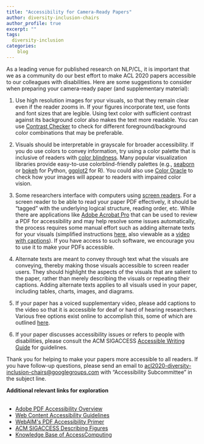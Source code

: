 ```yaml
---
title: "Accessibility for Camera-Ready Papers"
author: diversity-inclusion-chairs
author_profile: true
excerpt: ""
tags:
  diversity-inclusion
categories:
    blog
---
```


As a leading venue for published research on NLP/CL, it is important that we as a community do our best effort to make ACL 2020 papers accessible to our colleagues with disabilities. Here are some suggestions to consider when preparing your camera-ready paper (and supplementary material):

1. Use high resolution images for your visuals, so that they remain clear even if the reader  zooms in. If your figures incorporate text, use fonts and font sizes that are legible. Using text color with sufficient contrast against its background color also makes the text more readable. You can use [Contrast Checker](https://webaim.org/resources/contrastchecker/) to check for different foreground/background color combinations that may be preferable.

2. Visuals should be interpretable in grayscale for broader accessibility. If you do use colors to convey information, try using a color palette that is inclusive of readers with [color blindness](http://www.colourblindawareness.org/). Many popular visualization libraries provide easy-to-use colorblind-friendly palettes (e.g., [seaborn](https://seaborn.pydata.org/tutorial/color_palettes.html#qualitative-color-palettes) or [bokeh](https://docs.bokeh.org/en/latest/docs/reference/palettes.html#usability-palettes) for Python, [ggplot2](http://www.cookbook-r.com/Graphs/Colors_(ggplot2)/#a-colorblind-friendly-palette) for R). You could also use [Color Oracle](http://colororacle.org/) to check how your images will appear to readers with impaired color vision. 

3. Some researchers interface with computers using [screen readers](https://en.wikipedia.org/wiki/Screen_reader). For a screen reader to be able to read your paper PDF effectively, it should be “tagged” with the underlying logical structure, reading order, etc. While there are applications like [Adobe Acrobat Pro](https://helpx.adobe.com/acrobat/using/create-verify-pdf-accessibility.html) that can be used to review a PDF for accessibility and may help resolve some issues automatically, the process requires some manual effort such as adding alternate texts for your visuals (simplified instructions [here](http://www.sigaccess.org/welcome-to-sigaccess/resources/accessible-pdf-author-guide/), also viewable as a [video with captions](https://www.youtube.com/watch?v=fO4udYorD6g)). If you have access to such software, we encourage you to use it to make your PDFs accessible.

4. Alternate texts are meant to convey through text what the visuals are conveying, thereby making those visuals accessible to screen reader users. They should highlight the aspects of the visuals that are salient to the paper, rather than merely describing the visuals or repeating their captions. Adding alternate texts applies to all visuals used in your paper, including tables, charts, images, and diagrams.

5. If your paper has a voiced supplementary video, please add captions to the video so that it is accessible for deaf or hard of hearing researchers. Various free options exist online to accomplish this, some of which are outlined [here](https://www.washington.edu/accessibility/videos/free-captioning/).

6. If your paper discusses accessibility issues or refers to people with disabilities, please consult the ACM SIGACCESS [Accessible Writing Guide](https://www.sigaccess.org/welcome-to-sigaccess/resources/accessible-writing-guide/) for guidelines. 

Thank you for helping to make your papers more accessible to all readers. If you have follow-up questions, please send an email to [acl2020-diversity-inclusion-chairs@googlegroups.com](mailto:acl2020-diversity-inclusion-chairs@googlegroups.com) with “Accessibility Subcommittee” in the subject line.

<b>Additional relevant links for exploration </b> <br/><br/>

- [Adobe PDF Accessibility Overview](https://www.adobe.com/accessibility/pdf/pdf-accessibility-overview.html)
- [Web Content Accessibility Guidelines](https://www.w3.org/TR/2018/REC-WCAG21-20180605/)
- [WebAIM's PDF Accessibility Primer](https://webaim.org/techniques/acrobat/converting)
- [ACM SIGACCESS Describing Figures](https://www.sigaccess.org/welcome-to-sigaccess/resources/describing-figures/)
- [Knowledge Base of AccessComputing](https://www.washington.edu/accesscomputing/search-accesscomputing-knowledge-base)

